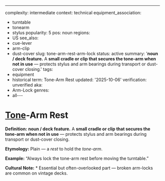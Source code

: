 ---
complexity: intermediate
context: technical
equipment_association:
- turntable
- tonearm
- stylus
popularity: 5
pos: noun
regions:
- US
see_also:
- cue-lever
- arm-clip
- dust-cover
slug: tone-arm-rest-arm-lock
status: active
summary: '**noun / deck feature.** A **small cradle or clip that secures the tone-arm
  when not in use** — protects stylus and arm bearings during transport or dust-cover
  closing.'
tags:
- equipment
- historical
term: Tone-Arm Rest
updated: '2025-10-06'
verification: unverified
aka:
- Arm-Lock
genres:
- all---

# [Tone](../t/tone-arm/)-Arm Rest

**Definition:** **noun / deck feature.** A **small cradle or clip that secures the tone-arm when not in use** — protects stylus and arm bearings during transport or dust-cover closing.

**Etymology:** Plain — a *rest* to hold the *tone-arm*.

**Example:** “Always lock the tone-arm rest before moving the turntable.”

**Cultural Note:** * Essential but often-overlooked part — broken arm-locks are common on vintage decks.

